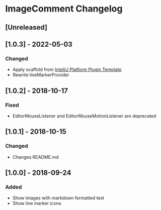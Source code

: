 <!-- Keep a Changelog guide -> https://keepachangelog.com -->

# ImageComment Changelog

## [Unreleased]

## [1.0.3] - 2022-05-03
### Changed
- Apply scaffold from [IntelliJ Platform Plugin Template](https://github.com/JetBrains/intellij-platform-plugin-template)
- Rewrite lineMarkerProvider

## [1.0.2] - 2018-10-17
### Fixed
 - EditorMouseListener and EditorMouseMotionListener are deprecated

## [1.0.1] - 2018-10-15
### Changed
 - Changes README.md

## [1.0.0] - 2018-09-24
### Added
 - Show images with markdown formatted text
 - Show line marker icons
